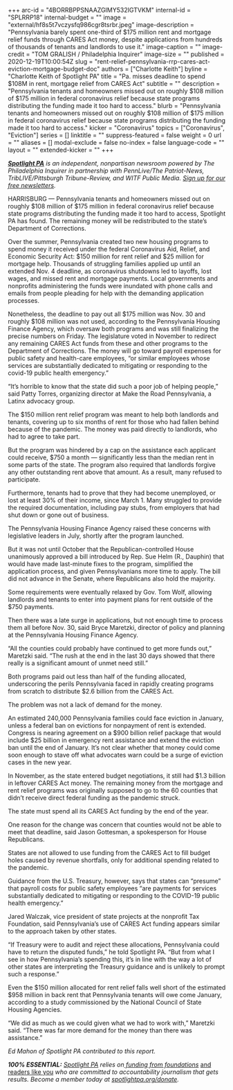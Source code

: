 +++
arc-id = "4BORRBPPSNAAZGIMY532IGTVKM"
internal-id = "SPLRRP18"
internal-budget = ""
image = "external/hf8s5t7vczysfq986cgr8tsrbr.jpeg"
image-description = "Pennsylvania barely spent one-third of $175 million rent and mortgage relief funds through CARES Act money, despite applications from hundreds of thousands of tenants and landlords to use it."
image-caption = ""
image-credit = "TOM GRALISH / Philadelphia Inquirer"
image-size = ""
published = 2020-12-19T10:00:54Z
slug = "rent-relief-pennsylvania-rrp-cares-act-eviction-mortgage-budget-doc"
authors = ["Charlotte Keith"]
byline = "Charlotte Keith of Spotlight PA"
title = "Pa. misses deadline to spend $108M in rent, mortgage relief from CARES Act"
subtitle = ""
description = "Pennsylvania tenants and homeowners missed out on roughly $108 million of $175 million in federal coronavirus relief because state programs distributing the funding made it too hard to access."
blurb = "Pennsylvania tenants and homeowners missed out on roughly $108 million of $175 million in federal coronavirus relief because state programs distributing the funding made it too hard to access."
kicker = "Coronavirus"
topics = ["Coronavirus", "Eviction"]
series = []
linktitle = ""
suppress-featured = false
weight = 0
url = ""
aliases = []
modal-exclude = false
no-index = false
language-code = ""
layout = ""
extended-kicker = ""
+++

<a href="https://www.spotlightpa.org/"><i><b>Spotlight PA</b></i></a><i> is an independent, nonpartisan newsroom powered by The Philadelphia Inquirer in partnership with PennLive/The Patriot-News, TribLIVE/Pittsburgh Tribune-Review, and WITF Public Media. </i><a href="https://www.spotlightpa.org/newsletters"><i>Sign up for our free newsletters</i></a><i>.</i>

HARRISBURG — Pennsylvania tenants and homeowners missed out on roughly $108 million of $175 million in federal coronavirus relief because state programs distributing the funding made it too hard to access, Spotlight PA has found. The remaining money will be redistributed to the state’s Department of Corrections.

Over the summer, Pennsylvania created two new housing programs to spend money it received under the federal Coronavirus Aid, Relief, and Economic Security Act: $150 million for rent relief and $25 million for mortgage help. Thousands of struggling families applied up until an extended Nov. 4 deadline, as coronavirus shutdowns led to layoffs, lost wages, and missed rent and mortgage payments. Local governments and nonprofits administering the funds were inundated with phone calls and emails from people pleading for help with the demanding application processes.

Nonetheless, the deadline to pay out all $175 million was Nov. 30 and roughly $108 million was not used, according to the Pennsylvania Housing Finance Agency, which oversaw both programs and was still finalizing the precise numbers on Friday. The legislature voted in November to redirect any remaining CARES Act funds from these and other programs to the Department of Corrections. The money will go toward payroll expenses for public safety and health-care employees, “or similar employees whose services are substantially dedicated to mitigating or responding to the covid-19 public health emergency.”

“It’s horrible to know that the state did such a poor job of helping people,” said Patty Torres, organizing director at Make the Road Pennsylvania, a Latinx advocacy group.

<script src="https://www.spotlightpa.org/embed.js" async></script><div data-spl-embed-version="1" data-spl-src="https://www.spotlightpa.org/embeds/newsletter/"></div>

The $150 million rent relief program was meant to help both landlords and tenants, covering up to six months of rent for those who had fallen behind because of the pandemic. The money was paid directly to landlords, who had to agree to take part.

But the program was hindered by a cap on the assistance each applicant could receive, $750 a month — significantly less than the median rent in some parts of the state. The program also required that landlords forgive any other outstanding rent above that amount. As a result, many refused to participate.

Furthermore, tenants had to prove that they had become unemployed, or lost at least 30% of their income, since March 1. Many struggled to provide the required documentation, including pay stubs, from employers that had shut down or gone out of business.

The Pennsylvania Housing Finance Agency raised these concerns with legislative leaders in July, shortly after the program launched.

But it was not until October that the Republican-controlled House unanimously approved a bill introduced by Rep. Sue Helm (R., Dauphin) that would have made last-minute fixes to the program, simplified the application process, and given Pennsylvanians more time to apply. The bill did not advance in the Senate, where Republicans also hold the majority.

Some requirements were eventually relaxed by Gov. Tom Wolf, allowing landlords and tenants to enter into payment plans for rent outside of the $750 payments.

Then there was a late surge in applications, but not enough time to process them all before Nov. 30, said Bryce Maretzki, director of policy and planning at the Pennsylvania Housing Finance Agency.

“All the counties could probably have continued to get more funds out,” Maretzki said. “The rush at the end in the last 30 days showed that there really is a significant amount of unmet need still.”

Both programs paid out less than half of the funding allocated, underscoring the perils Pennsylvania faced in rapidly creating programs from scratch to distribute $2.6 billion from the CARES Act.

<script src="https://www.spotlightpa.org/embed.js" async></script><div data-spl-embed-version="1" data-spl-src="https://www.spotlightpa.org/embeds/tips/?tip_text=Are%20you%20%3Cb%3Efacing%20eviction%20as%20a%20result%20of%20the%20coronavirus%20pandemic%3C%2Fb%3E%3F%20We%20want%20to%20hear%20from%20you."></div>

The problem was not a lack of demand for the money.

An estimated 240,000 Pennsylvania families could face eviction in January, unless a federal ban on evictions for nonpayment of rent is extended. Congress is nearing agreement on a $900 billion relief package that would include $25 billion in emergency rent assistance and extend the eviction ban until the end of January. It’s not clear whether that money could come soon enough to stave off what advocates warn could be a surge of eviction cases in the new year.

In November, as the state entered budget negotiations, it still had $1.3 billion in leftover CARES Act money. The remaining money from the mortgage and rent relief programs was originally supposed to go to the 60 counties that didn’t receive direct federal funding as the pandemic struck.

The state must spend all its CARES Act funding by the end of the year.

One reason for the change was concern that counties would not be able to meet that deadline, said Jason Gottesman, a spokesperson for House Republicans.

States are not allowed to use funding from the CARES Act to fill budget holes caused by revenue shortfalls, only for additional spending related to the pandemic.

Guidance from the U.S. Treasury, however, says that states can “presume” that payroll costs for public safety employees “are payments for services substantially dedicated to mitigating or responding to the COVID-19 public health emergency.”

Jared Walczak, vice president of state projects at the nonprofit Tax Foundation, said Pennsylvania’s use of CARES Act funding appears similar to the approach taken by other states.

“If Treasury were to audit and reject these allocations, Pennsylvania could have to return the disputed funds,” he told Spotlight PA. “But from what I see in how Pennsylvania’s spending this, it’s in line with the way a lot of other states are interpreting the Treasury guidance and is unlikely to prompt such a response.”

Even the $150 million allocated for rent relief falls well short of the estimated $958 million in back rent that Pennsylvania tenants will owe come January, according to a study commissioned by the National Council of State Housing Agencies.

“We did as much as we could given what we had to work with,” Maretzki said. “There was far more demand for the money than there was assistance.”

<i>Ed Mahon of Spotlight PA contributed to this report.</i>

<i><b>100% ESSENTIAL:</b></i><i> </i><a href="https://www.spotlightpa.org/"><i>Spotlight PA</i></a><i> relies on</i><a href="https://www.spotlightpa.org/support"><i> funding from foundations</i></a><i> </i><a href="https://www.spotlightpa.org/support">and readers like you</a><i> who are committed to accountability journalism that gets results. Become a member today at </i><a href="http://checkout.fundjournalism.org/memberform?org_id=spotlightpa&campaign=701f4000000TVuIAAW"><i>spotlightpa.org/donate</i></a><i>.</i>

